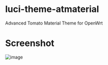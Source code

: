 # luci-theme-atmaterial
Advanced Tomato Material Theme for OpenWrt

# Screenshot
![image](https://raw.githubusercontent.com/SDNGer/luci-theme-atmaterial/master/screenshot/20190818145642.png)
